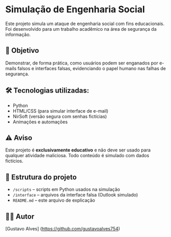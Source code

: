 # Simulação de Engenharia Social

Este projeto simula um ataque de engenharia social com fins educacionais.  
Foi desenvolvido para um trabalho acadêmico na área de segurança da informação.

## 🎯 Objetivo
Demonstrar, de forma prática, como usuários podem ser enganados por e-mails falsos e interfaces falsas, evidenciando o papel humano nas falhas de segurança.

## 🛠 Tecnologias utilizadas:
- Python
- HTML/CSS (para simular interface de e-mail)
- NirSoft (versão segura com senhas fictícias)
- Animações e automações

## ⚠️ Aviso
Este projeto é **exclusivamente educativo** e não deve ser usado para qualquer atividade maliciosa. Todo conteúdo é simulado com dados fictícios.

## 📂 Estrutura do projeto
- `/scripts` – scripts em Python usados na simulação
- `/interface` – arquivos da interface falsa (Outlook simulado)
- `README.md` – este arquivo de explicação

## 👨‍💻 Autor
[Gustavo Alves] (https://github.com/gustavoalves754)

